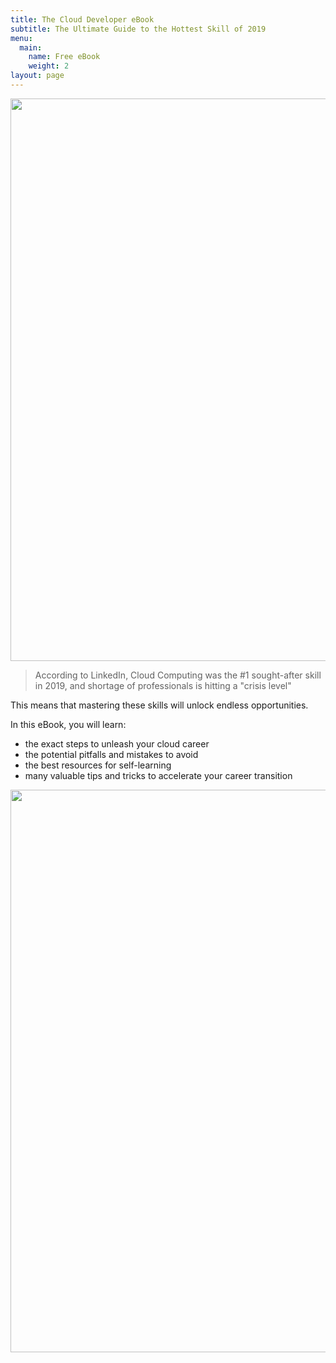 ```yaml
---
title: The Cloud Developer eBook
subtitle: The Ultimate Guide to the Hottest Skill of 2019 
menu:
  main:
    name: Free eBook
    weight: 2
layout: page
---
```

<div style="display:flex;flex-direction:column;justify-content:center;align-items:center;">

  <img src="/images/ebook.png"  height="900" width="600">

  <div class="ml-form-embed"
    data-account="1616620:q3k8r0a4l8"
    data-form="1433910:h4o1h5">
  </div>
</div>

>According to LinkedIn, Cloud Computing was the #1 sought-after skill in 2019, and shortage of professionals is hitting a "crisis level"

This means that mastering these skills will unlock endless opportunities.

In this eBook, you will learn:
<ul>
  <li>the exact steps to unleash your cloud career</li>
  <li>the potential pitfalls and mistakes to avoid</li>
  <li>the best resources for self-learning</li>
  <li>many valuable tips and tricks to accelerate your career transition</li>
</ul>
<div style="display:flex;flex-direction:column;justify-content:center;align-items:center;">

  <img src="/images/ebook.png"  height="900" width="600">

<div class="ml-form-embed"
  data-account="1616620:q3k8r0a4l8"
  data-form="1433910:h4o1h5">
</div>
</div>


<!-- MailerLite Universal -->
<script>
(function(m,a,i,l,e,r){ m['MailerLiteObject']=e;function f(){
var c={ a:arguments,q:[]};var r=this.push(c);return "number"!=typeof r?r:f.bind(c.q);}
f.q=f.q||[];m[e]=m[e]||f.bind(f.q);m[e].q=m[e].q||f.q;r=a.createElement(i);
var _=a.getElementsByTagName(i)[0];r.async=1;r.src=l+'?v'+(~~(new Date().getTime()/1000000));
_.parentNode.insertBefore(r,_);})(window, document, 'script', 'https://static.mailerlite.com/js/universal.js', 'ml');

var ml_account = ml('accounts', '1616620', 'q3k8r0a4l8', 'load');
</script>
<!-- End MailerLite Universal -->


